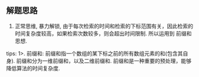 ## 解题思路

1. 正常思维, 暴力解锁, 由于每次检索的时间和检索的下标范围有关，因此检索的时间复杂度较高，如果检索次数较多，则会超出时间限制. 所以运用到 前缀和 思想.

tips:
1>. 前缀和: 前缀和指一个数组的某下标之前的所有数组元素的和(包含其自身). 前缀和分为一维前缀和，以及二维前缀和. 前缀和是一种重要的预处理，能够降低算法的时间复杂度.